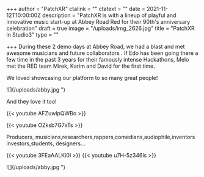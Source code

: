 +++
author = "PatchXR"
ctalink = ""
ctatext = ""
date = 2021-11-12T10:00:00Z
description = "PatchXR is with a lineup of playful and innovative music start-up at Abbey Road Red for their 90th's anniversary celebration"
draft = true
image = "/uploads/img_2626.jpg"
title = "PatchXR in Studio3"
type = ""

+++
During these 2 demo days at Abbey Road, we had a blast and met awesome musicians and future collaborators . If Edo has been going there a few time in the past 3 years for their famously intense Hackathons, Melo met the RED team Mirek, Karim and David for the first time.

We loved showcasing our platform to so many great people!

![](/uploads/abby.jpg ")

And they love it too!

{{< youtube AFZuwlpQWBo >}}

{{< youtube OZksb7G7xTs >}}

Producers, musicians,researchers,rappers,comedians,audiophile,inventors investors,students, designers...

{{< youtube 3FEaAALKi0I >}}
{{< youtube u7H-5z346ls >}}

![](/uploads/abby.jpg ")